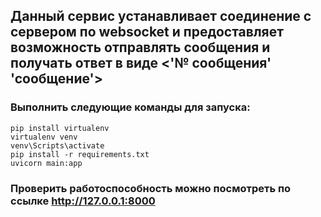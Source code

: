## Данный сервис устанавливает соединение с сервером по websocket и предоставляет возможность отправлять сообщения и получать ответ в виде <'№ сообщения' 'сообщение'>
### Выполнить следующие команды для запуска:
    pip install virtualenv
    virtualenv venv
    venv\Scripts\activate
    pip install -r requirements.txt
    uvicorn main:app
### Проверить работоспособность можно посмотреть по ссылке http://127.0.0.1:8000